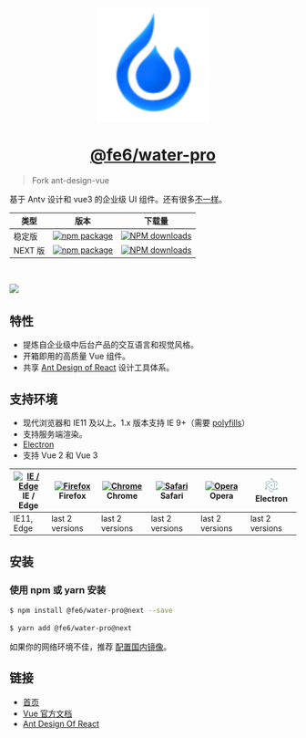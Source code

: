 <p align="center">
  <a href="http://water.chjgo.com/">
    <img width="200" src="logo.png">
  </a>
</p>

<h1 align="center">
  <a href="http://water.chjgo.com/" target="_blank">@fe6/water-pro</a>
</h1>

> Fork ant-design-vue

基于 Antv 设计和 vue3 的企业级 UI 组件。还有很多[不一样](./diff.md)。

| 类型 | 版本 | 下载量 |
| --- | --- | --- |
| 稳定版 | [![npm package](https://img.shields.io/npm/v/@fe6/water-pro.svg?style=flat-square)](https://www.npmjs.com/package/@fe6/water-pro) | [![NPM downloads](https://img.shields.io/npm/dm/@fe6/water-pro.svg?style=flat-square)](http://www.npmtrends.com/@fe6/water-pro) |
| NEXT 版 | [![npm package](https://img.shields.io/npm/v/@fe6/water-pro/next.svg?style=flat-square)](https://www.npmjs.com/package/@fe6/water-pro) | [![NPM downloads](https://img.shields.io/npm/dm/@fe6/water-pro@next.svg?style=flat-square)](http://www.npmtrends.com/@fe6/water-pro) |

<br />

[![](https://cdn-images-1.medium.com/max/2000/1*NIlj0-TdLMbo_hzSBP8tmg.png)](http://water.chjgo.com/)

## 特性

- 提炼自企业级中后台产品的交互语言和视觉风格。
- 开箱即用的高质量 Vue 组件。
- 共享 [Ant Design of React](http://ant-design.gitee.io/docs/spec/introduce-cn) 设计工具体系。

## 支持环境

- 现代浏览器和 IE11 及以上。1.x 版本支持 IE 9+（需要 [polyfills](http://water.chjgo.com/docs/vue/getting-started-cn/#兼容性)）
- 支持服务端渲染。
- [Electron](https://electronjs.org/)
- 支持 Vue 2 和 Vue 3

| [<img src="https://raw.githubusercontent.com/alrra/browser-logos/master/src/edge/edge_48x48.png" alt="IE / Edge" width="24px" height="24px" />](http://godban.github.io/browsers-support-badges/)</br>IE / Edge | [<img src="https://raw.githubusercontent.com/alrra/browser-logos/master/src/firefox/firefox_48x48.png" alt="Firefox" width="24px" height="24px" />](http://godban.github.io/browsers-support-badges/)</br>Firefox | [<img src="https://raw.githubusercontent.com/alrra/browser-logos/master/src/chrome/chrome_48x48.png" alt="Chrome" width="24px" height="24px" />](http://godban.github.io/browsers-support-badges/)</br>Chrome | [<img src="https://raw.githubusercontent.com/alrra/browser-logos/master/src/safari/safari_48x48.png" alt="Safari" width="24px" height="24px" />](http://godban.github.io/browsers-support-badges/)</br>Safari | [<img src="https://raw.githubusercontent.com/alrra/browser-logos/master/src/opera/opera_48x48.png" alt="Opera" width="24px" height="24px" />](http://godban.github.io/browsers-support-badges/)</br>Opera | [<img src="https://raw.githubusercontent.com/alrra/browser-logos/master/src/electron/electron_48x48.png" alt="Electron" width="24px" height="24px" />](http://godban.github.io/browsers-support-badges/)</br>Electron |
| --- | --- | --- | --- | --- | --- |
| IE11, Edge | last 2 versions | last 2 versions | last 2 versions | last 2 versions | last 2 versions |

## 安装

### 使用 npm 或 yarn 安装

```bash
$ npm install @fe6/water-pro@next --save
```

```bash
$ yarn add @fe6/water-pro@next
```

如果你的网络环境不佳，推荐 [配置国内镜像](https://github.com/iq9891/blog/issues/18)。

## 链接

- [首页](http://water-v4.chjgo.com/)
- [Vue 官方文档](https://cn.vuejs.org/)
- [Ant Design Of React](http://ant.design/)
